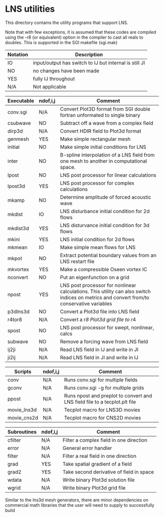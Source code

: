 # LNS utilities

This directory contains the utility programs that support LNS.

Note that with few exceptions, it is assumed that these codes are compiled 
using the -r8 (or equivalent) option in the compiler to cast all reals to
doubles.  This is supported in the SGI makefile (sgi.mak)

Notation | Description
---------|---------------------------------------------------------------
IO       | input/output has switch to IJ but internal is still JI
NO       | no changes have been made
YES      | fully IJ throughout
N/A      | Not applicable

Executable  |   ndof,i,j   |  Comment 
------------|--------------|--------------------------------------------
conv.sgi    |    N/A       |  Convert Plot3D format from SGI double fortran unformated to single binary
csubwave    |    NO        |  Subtract off a wave from a complex field
dirp3d      |    N/A       |  Convert HDIR field to Plot3d format
genmesh     |    YES       |  Make simple rectangular mesh
initial     |    NO        |  Make simple initial conditions for LNS
inter       |    NO        |  B-spline interpolation of a LNS field from one mesh to another in computational space.
lpost       |    NO        |  LNS post processor for linear calculations
lpost3d     |    YES       |  LNS post processor for complex calculations
mkamp       |    NO        |  Determine amplitude of forced acoustic wave
mkdist      |    IO        |  LNS disturbance initial condition for 2d flows
mkdist3d    |    YES       |  LNS disturvance initial condition for 3d flows
mkini       |    YES       |  LNS initial condition for 2d flows
mkmean      |    IO        |  Make simple mean flows for LNS
mkpot       |    NO        |  Extract potential boundary values from an LNS restart file
mkvortex    |    YES       |  Make a compressible Oseen vortex IC
nconvert    |    NO        |  Put an eigenfunction on a grid
npost       |    YES       |  LNS post processor for nonlinear calculations. This utility can also switch indices on metrics and convert from/to conservative variables
p3dlns3d    |    NO        |  Convert a Plot3d file into LNS field
r4tor8      |    N/A       |  Convert a r*8 Plot3d grid file to r*4
spost       |    NO        |  LNS post processor for swept, nonlinear, calcs
subwave     |    NO        |  Remove a forcing wave from LNS field
ij2ji       |    N/A       |  Read LNS field in IJ and write in JI
ji2ij       |    N/A       |  Read LNS field in JI and write in IJ

Scripts     |   ndof,i,j   |    Comment 
------------|--------------|--------------------------------------------
conv        |   N/A        |    Runs conv.sgi for multiple fields
gconv       |   N/A        |    Runs conv.sgi -g for multiple grids
ppost       |   N/A        |    Runs npost and preplot to convert and LNS field file to a tecplot.plt file
movie_lns3d |   N/A        |    Tecplot macro for LNS3D movies
movie_cns2d |   N/A        |    Tecplot macro for CNS2D movies


Subroutines |   ndof,i,j   |    Comment 
------------|--------------|--------------------------------------------
cfilter     |   N/A        |    Filter a complex field in one direction
error       |   N/A        |    General error handler
filter      |   N/A        |    Filter a real field in one direction
grad        |   YES        |    Take spatial gradient of a field
grad2       |   YES        |    Take second derivative of field in space
wdata       |   N/A        |    Write binary Plot3d solution file
wgrid       |   N/A        |    Write binary Plot3d grid file

Similar to the lns3d mesh generators, there are minor dependencies on
commercial math libraries that the user will need to supply to successfully build
